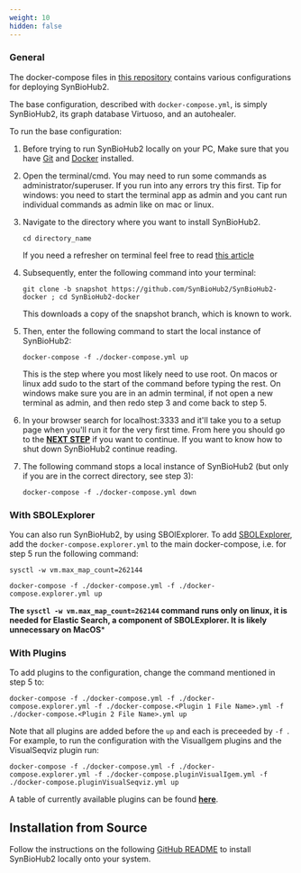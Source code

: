 ```yaml
---
weight: 10
hidden: false
---
```


### General
The docker-compose files in [this repository](https://github.com/SynBioHub2/SynBioHub2-docker) contains various configurations for deploying SynBioHub2.

The base configuration, described with `docker-compose.yml`, is simply SynBioHub2, its graph database Virtuoso, and an autohealer.

To run the base configuration:

1. Before trying to run SynBioHub2 locally on your PC, Make sure that you have [Git](https://git-scm.com/downloads) and [Docker](https://docs.docker.com/get-started/get-docker/) installed.

2. Open the terminal/cmd. You may need to run some commands as administrator/superuser. If you run into any errors try this first. Tip for windows: you need to start the terminal app as admin and you cant run individual commands as admin like on mac or linux.

3. Navigate to the directory where you want to install SynBioHub2.
   
   `cd directory_name`
   
   If you need a refresher on terminal feel free to read [this article](https://www.lifewire.com/change-directories-in-command-prompt-5185508)

4. Subsequently, enter the following command into your terminal:

   `git clone -b snapshot https://github.com/SynBioHub2/SynBioHub2-docker ; cd SynBioHub2-docker`
   
   This downloads a copy of the snapshot branch, which is known to work.

5. Then, enter the following command to start the local instance of SynBioHub2:
      
   `docker-compose -f ./docker-compose.yml up`
   
   This is the step where you most likely need to use root.
   On macos or linux add sudo to the start of the command before typing the rest.
   On windows make sure you are in an admin terminal, if not open a new terminal as admin, and then redo step 3 and come back to step 5.

   
6. In your browser search for localhost:3333 and it'll take you to a setup page when you'll run it for the very first time. From here you should go to the **[NEXT STEP](/setup)** if you want to continue. If you want to know how to shut down SynBioHub2 continue reading.

7. The following command stops a local instance of SynBioHub2 (but only if you are in the correct directory, see step 3):

   `docker-compose -f ./docker-compose.yml down`
  	

### With SBOLExplorer
You can also run SynBioHub2, by using SBOlExplorer.
To add [SBOLExplorer](https://github.com/michael13162/SBOLExplorer), add the `docker-compose.explorer.yml` to the main docker-compose, i.e. for step 5 run the following command: 

`sysctl -w vm.max_map_count=262144`

`docker-compose -f ./docker-compose.yml -f ./docker-compose.explorer.yml up`

**The `sysctl -w vm.max_map_count=262144` command runs only on linux, it is needed for Elastic Search, a component of SBOLExplorer. It is likely unnecessary on MacOS***

### With Plugins
To add plugins to the configuration, change the command mentioned in step 5 to: 

`docker-compose -f ./docker-compose.yml -f ./docker-compose.explorer.yml -f ./docker-compose.<Plugin 1 File Name>.yml -f ./docker-compose.<Plugin 2 File Name>.yml up`

Note that all plugins are added before the `up` and each is preceeded by `-f `. For example, to run the configuration with the VisualIgem plugins and the VisualSeqviz plugin run:

`docker-compose -f ./docker-compose.yml -f ./docker-compose.explorer.yml -f ./docker-compose.pluginVisualIgem.yml -f ./docker-compose.pluginVisualSeqviz.yml up`

A table of currently available plugins can be found **[here](https://SynBioHub2.github.io/SynBioHub2-docker/#plugins)**.

## Installation from Source

Follow the instructions on the following [GitHub README](https://github.com/SynBioHub2/SynBioHub2) to install SynBioHub2 locally onto your system.
